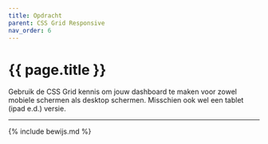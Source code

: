 ```yaml
---
title: Opdracht
parent: CSS Grid Responsive
nav_order: 6
---
```


# {{ page.title }}

Gebruik de CSS Grid kennis om jouw dashboard te maken voor zowel mobiele schermen als desktop schermen.
Misschien ook wel een tablet (ipad e.d.) versie.

---

{% include bewijs.md %}
